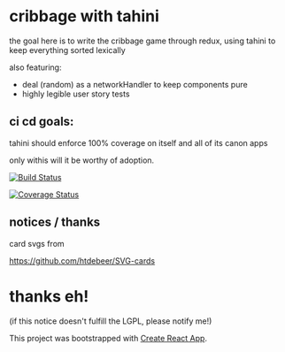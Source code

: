 # cribbage with tahini

the goal here is to write the cribbage game through redux, using tahini to keep everything sorted lexically

also featuring:

- deal (random) as a networkHandler to keep components pure
- highly legible user story tests


## ci cd goals:

tahini should enforce 100% coverage on itself and all of its canon apps

only withis will it be worthy of adoption.

[![Build Status](https://travis-ci.org/nikfrank/coverage-tahini-crib.svg?branch=master)](https://travis-ci.org/nikfrank/coverage-tahini-crib)

[![Coverage Status](https://coveralls.io/repos/github/nikfrank/coverage-tahini-crib/badge.svg?branch=master)](https://coveralls.io/github/nikfrank/coverage-tahini-crib?branch=master)


## notices / thanks

card svgs from

https://github.com/htdebeer/SVG-cards

# thanks eh!

(if this notice doesn't fulfill the LGPL, please notify me!)

This project was bootstrapped with [Create React App](https://github.com/facebookincubator/create-react-app).